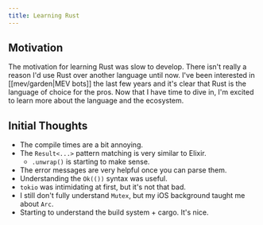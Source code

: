 ```yaml
---
title: Learning Rust
---
```


## Motivation

The motivation for learning Rust was slow to develop. There isn't really a reason I'd use Rust over another language until now. I've been interested in [[mev/garden|MEV bots]] the last few years and it's clear that Rust is the language of choice for the pros. Now that I have time to dive in, I'm excited to learn more about the language and the ecosystem.

## Initial Thoughts

- The compile times are a bit annoying.
- The `Result<...>` pattern matching is very similar to Elixir.
    - `.unwrap()` is starting to make sense.
- The error messages are very helpful once you can parse them.
- Understanding the `Ok(())` syntax was useful.
- `tokio` was intimidating at first, but it's not that bad.
- I still don't fully understand `Mutex`, but my iOS background taught me about `Arc`.
- Starting to understand the build system + cargo. It's nice.
